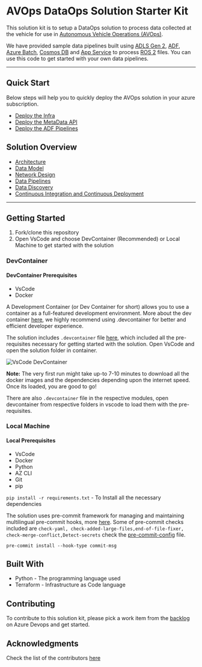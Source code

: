 # AVOps DataOps Solution Starter Kit

This solution kit is to setup a DataOps solution to process data collected at the vehicle for use in [Autonomous Vehicle Operations (AVOps)](https://www.microsoft.com/en-us/industry/blog/automotive/2023/01/05/microsoft-automotive-mobility-and-transportation-reference-architectures-rapidly-deploy-solutions-to-drive-your-transformation/).

We have provided sample data pipelines built using [ADLS Gen 2](https://learn.microsoft.com/en-us/azure/storage/blobs/data-lake-storage-introduction), [ADF](https://learn.microsoft.com/en-us/azure/data-factory/introduction), [Azure Batch](https://learn.microsoft.com/en-us/azure/batch/batch-technical-overview), [Cosmos DB](https://learn.microsoft.com/en-us/azure/cosmos-db/introduction) and [App Service](https://azure.microsoft.com/en-us/products/app-service/) to process [ROS 2](https://docs.ros.org/en/foxy/index.html) files. You can use this code to get started with your own data pipelines.

---
## Quick Start

Below steps will help you to quickly deploy the AVOps solution in your azure subscription.

* [Deploy the Infra](docs/QuickStart/CoreInfraStructure/CoreInfraStructureDeploy.md)
* [Deploy the MetaData API](docs/QuickStart/MetaDataAPI/MetaDataAPIDeploy.md)
* [Deploy the ADF Pipelines](docs/QuickStart/ADFPipelines/ADFPipelinesDeploy.md)


## Solution Overview

* [Architecture](docs/architecture.md)
* [Data Model](docs/data-model.md)
* [Network Design](docs/network-design.md)
* [Data Pipelines](docs/data-pipelines.md)
* [Data Discovery](docs/data-discovery.md)
* [Continuous Integration and Continuous Deployment](docs/ci-cd.md)

---

## Getting Started

1. Fork/clone this repository
2. Open VsCode and choose DevContainer (Recommended) or Local Machine to get started with the solution

### DevContainer

#### DevContainer Prerequisites

* VsCode
* Docker

A Development Container (or Dev Container for short) allows you to use a container as a full-featured development environment. More about the dev container [here](https://containers.dev/), we highly recommend using .devcontainer for better and efficient developer experience.

The solution includes `.devcontainer` file [here](.devcontainer/devcontainer.json), which included all the pre-requisites necessary for getting started with the solution. Open VsCode and open the solution folder in container. 

![VsCode DevContainer](https://code.visualstudio.com/assets/docs/devcontainers/tutorial/dev-containers-commands.png)

**Note:** The very first run might take up-to 7-10 minutes to download all the docker images and the dependencies depending upon the internet speed. Once its loaded, you are good to go!

There are also `.devcontainer` file in the respective modules, open devcontainer from respective folders in vscode to load them with the pre-requisites.

### Local Machine

#### Local Prerequisites

* VsCode
* Docker
* Python
* AZ CLI
* Git
* pip

`pip install -r requirements.txt` - To Install all the necessary dependencies

The solution uses pre-commit framework for managing and maintaining multilingual pre-commit hooks, more [here](https://pre-commit.com/). Some of pre-commit checks included are  `check-yaml, check-added-large-files,end-of-file-fixer, check-merge-conflict,Detect-secrets` check the [pre-commit-config](.pre-commit-config.yaml) file.

`pre-commit install --hook-type commit-msg`

## Built With

* Python - The programming language used
* Terraform - Infrastructure as Code language

## Contributing

To contribute to this solution kit, please pick a work item from the [backlog](https://dev.azure.com/chrysalis-innersource/Mobility%20Service%20Line/_backlogs/backlog/AVOps/Features) on Azure Devops and get started.


## Acknowledgments

Check the list of the contributors [here](https://chrysalis.microsoft.com/assets/avops-dataops-foundation-data-management-for-autonomous-driving)

